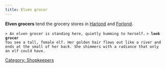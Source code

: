 ```yaml
---
title: Elven grocer
---
```


**Elven grocers** tend the grocery stores in
[Harlond](Harlond "wikilink") and [Forlond](Forlond "wikilink").

`> An elven grocer is standing here, quietly humming to herself.`
`> `**`look grocer`**
`You see a tall, female elf. Her golden hair flows out like a river and`
`ends at the small of her back. She shimmers with a radiance that only`
`an elf could have.`

[Category: Shopkeepers](Category:_Shopkeepers "wikilink")